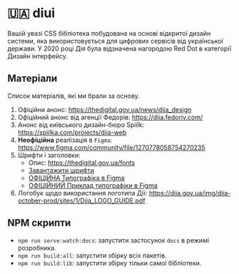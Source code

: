 # 🇺🇦 diui

Вашій увазі CSS бібліотека побудована на основі відкритої дизайн системи, яка використовується для цифрових сервісів від української держави. У 2020 році Дія була відзначена нагородою Red Dot в категорії Дизайн інтерфейсу.

## Матеріали

Список матеріалів, які ми брали за основу.

1. Офіційни анонс: <https://thedigital.gov.ua/news/diia_design>
2. Офіційний анонс від агенції Федорів: <https://diia.fedoriv.com/>
3. Анонс від київського дизайн-бюро Spiilk: <https://spiilka.com/projects/diia-web>
4. **Неофіційна** реалізація в `Figma`: <https://www.figma.com/community/file/1270778058754270235>
5. Шрифти і заголовки:
    - Опис: <https://thedigital.gov.ua/fonts>
    - [Завантажити шрифти](https://www.dropbox.com/scl/fo/gylb537vfe58stu3wubg0/AMPXS4cao0-0UCPWYaSkXDM?rlkey=mkgtdslwk272lps89wb9hiqqq&e=1&dl=0)
    - [ОФІЦІЙНА Типографіка в Figma](https://www.figma.com/file/t4n0PcuOT0qBGU61QVR5z0/Digital-State-UI-kit?node-id=1%3A893)
    - [ОФІЦІЙНИЙ Приклад типографіки в Figma](https://www.figma.com/design/t4n0PcuOT0qBGU61QVR5z0/Digital-State-UI-kit?node-id=8-101&node-type=frame&t=TNXMlOBniViQWoCn-0)
6. Логобук щодо використання логотипа Дії: <https://diia.gov.ua/img/diia-october-prod/sites/1/Diia_LOGO_GUIDE.pdf>

## NPM скрипти

- `npm run serve:watch:docs`: запустити застосунок `docs` в режимі розробника.
- `npm run build:all`: запустити збірку всіх пакетів.
- `npm run build:lib`: запустити збірку тільки самої бібліотеки.